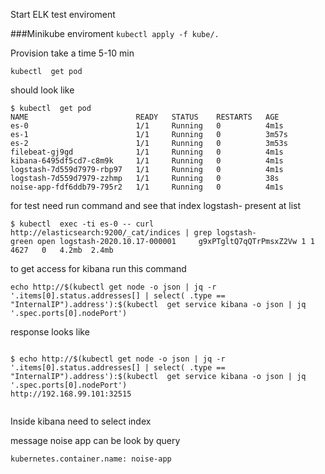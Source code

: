 Start ELK test enviroment 


###Minikube enviroment
```kubectl apply -f kube/.```

Provision take a time 5-10 min

```kubectl  get pod```

should look like 

```
$ kubectl  get pod
NAME                        READY   STATUS    RESTARTS   AGE
es-0                        1/1     Running   0          4m1s
es-1                        1/1     Running   0          3m57s
es-2                        1/1     Running   0          3m53s
filebeat-gj9gd              1/1     Running   0          4m1s
kibana-6495df5cd7-c8m9k     1/1     Running   0          4m1s
logstash-7d559d7979-rbp97   1/1     Running   0          4m1s
logstash-7d559d7979-zzhmp   1/1     Running   0          38s
noise-app-fdf6ddb79-795r2   1/1     Running   0          4m1s
```

for test need run command and see that index logstash- present at list

```
$ kubectl  exec -ti es-0 -- curl http://elasticsearch:9200/_cat/indices | grep logstash-
green open logstash-2020.10.17-000001     g9xPTgltQ7qQTrPmsxZ2Vw 1 1 4627   0   4.2mb  2.4mb
```

to get access for kibana run this command

```
echo http://$(kubectl get node -o json | jq -r '.items[0].status.addresses[] | select( .type == "InternalIP").address'):$(kubectl  get service kibana -o json | jq '.spec.ports[0].nodePort')
```


response looks like 

```

$ echo http://$(kubectl get node -o json | jq -r '.items[0].status.addresses[] | select( .type == "InternalIP").address'):$(kubectl  get service kibana -o json | jq '.spec.ports[0].nodePort')
http://192.168.99.101:32515


```

Inside kibana need to select index 

message noise app can be look by query

```kubernetes.container.name: noise-app```
